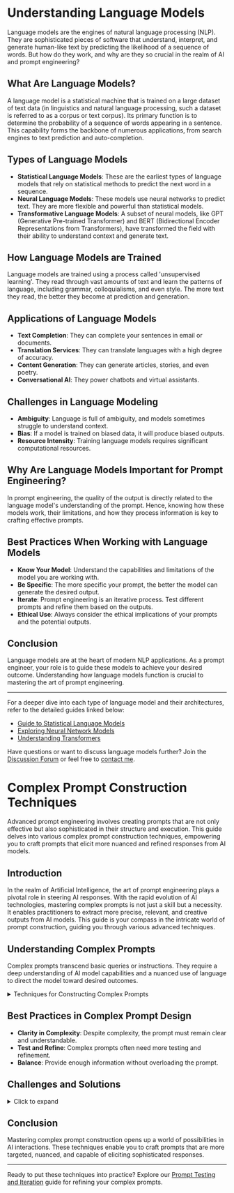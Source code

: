# Understanding Language Models

Language models are the engines of natural language processing (NLP). They are sophisticated pieces of software that understand, interpret, and generate human-like text by predicting the likelihood of a sequence of words. But how do they work, and why are they so crucial in the realm of AI and prompt engineering?

## What Are Language Models?

A language model is a statistical machine that is trained on a large dataset of text data (in linguistics and natural language processing, such a dataset is referred to as a corpus or text corpus). Its primary function is to determine the probability of a sequence of words appearing in a sentence. This capability forms the backbone of numerous applications, from search engines to text prediction and auto-completion.

## Types of Language Models

- **Statistical Language Models**: These are the earliest types of language models that rely on statistical methods to predict the next word in a sequence.
- **Neural Language Models**: These models use neural networks to predict text. They are more flexible and powerful than statistical models.
- **Transformative Language Models**: A subset of neural models, like GPT (Generative Pre-trained Transformer) and BERT (Bidirectional Encoder Representations from Transformers), have transformed the field with their ability to understand context and generate text.

## How Language Models are Trained

Language models are trained using a process called 'unsupervised learning'. They read through vast amounts of text and learn the patterns of language, including grammar, colloquialisms, and even style. The more text they read, the better they become at prediction and generation.

## Applications of Language Models

- **Text Completion**: They can complete your sentences in email or documents.
- **Translation Services**: They can translate languages with a high degree of accuracy.
- **Content Generation**: They can generate articles, stories, and even poetry.
- **Conversational AI**: They power chatbots and virtual assistants.

## Challenges in Language Modeling

- **Ambiguity**: Language is full of ambiguity, and models sometimes struggle to understand context.
- **Bias**: If a model is trained on biased data, it will produce biased outputs.
- **Resource Intensity**: Training language models requires significant computational resources.

## Why Are Language Models Important for Prompt Engineering?

In prompt engineering, the quality of the output is directly related to the language model's understanding of the prompt. Hence, knowing how these models work, their limitations, and how they process information is key to crafting effective prompts.

## Best Practices When Working with Language Models

- **Know Your Model**: Understand the capabilities and limitations of the model you are working with.
- **Be Specific**: The more specific your prompt, the better the model can generate the desired output.
- **Iterate**: Prompt engineering is an iterative process. Test different prompts and refine them based on the outputs.
- **Ethical Use**: Always consider the ethical implications of your prompts and the potential outputs.

## Conclusion

Language models are at the heart of modern NLP applications. As a prompt engineer, your role is to guide these models to achieve your desired outcome. Understanding how language models function is crucial to mastering the art of prompt engineering.

---

For a deeper dive into each type of language model and their architectures, refer to the detailed guides linked below:

- [Guide to Statistical Language Models](Deep-Dive/Statistical-Language-Models.md)
- [Exploring Neural Network Models](Deep-Dive/Neural-Network-Models.md)
- [Understanding Transformers](Deep-Dive/Transformers.md)

Have questions or want to discuss language models further? Join the [Discussion Forum](https://github.com/YourUsername/prompt-engineering/discussions) or feel free to [contact me](https://github.com/YourUsername/prompt-engineering/issues/new).

# Complex Prompt Construction Techniques

Advanced prompt engineering involves creating prompts that are not only effective but also sophisticated in their structure and execution. This guide delves into various complex prompt construction techniques, empowering you to craft prompts that elicit more nuanced and refined responses from AI models.

## Introduction

In the realm of Artificial Intelligence, the art of prompt engineering plays a pivotal role in steering AI responses. With the rapid evolution of AI technologies, mastering complex prompts is not just a skill but a necessity. It enables practitioners to extract more precise, relevant, and creative outputs from AI models. This guide is your compass in the intricate world of prompt construction, guiding you through various advanced techniques.

## Understanding Complex Prompts

Complex prompts transcend basic queries or instructions. They require a deep understanding of AI model capabilities and a nuanced use of language to direct the model toward desired outcomes.

<details>
<summary>Techniques for Constructing Complex Prompts</summary>

### 1. Conditional Prompts
- **Overview**: Prompts that include conditions guiding the AI's response.
- **Example**: "If it's raining, describe indoor activities suitable for children; otherwise, suggest outdoor activities."

### 2. Chained Prompts
- **Overview**: A series of interconnected prompts that build on each other.
- **Example**: "First, write a summary of the latest tech news. Then, based on that summary, list potential impacts on the stock market."

### 3. Multi-part Prompts
- **Overview**: Prompts containing several parts, each requiring a different response type.
- **Example**: "Part A: Outline the main features of quantum computing. Part B: Compare these features to classical computing."

### 4. Contextual Prompts
- **Overview**: Prompts that provide context or background to steer the AI in a specific direction.
- **Example**: "Given Mars colonization is advancing, hypothesize about potential political systems that could emerge."

### 5. Nuanced Language Use
- **Overview**: Utilizing subtle language variations to achieve specific tones or styles.
- **Example**: "Write a product description that conveys excitement and innovation, focusing on its futuristic aspects."

</details>

## Best Practices in Complex Prompt Design

- **Clarity in Complexity**: Despite complexity, the prompt must remain clear and understandable.
- **Test and Refine**: Complex prompts often need more testing and refinement.
- **Balance**: Provide enough information without overloading the prompt.

## Challenges and Solutions

<details>
<summary>Click to expand</summary>

- **Over-specification**: Restricts AI's creative responses. *Solution*: Simplify and focus on the core objective.
- **Under-specification**: Leads to irrelevant responses. *Solution*: Add specificity without compromising flexibility.

</details>

## Conclusion

Mastering complex prompt construction opens up a world of possibilities in AI interactions. These techniques enable you to craft prompts that are more targeted, nuanced, and capable of eliciting sophisticated responses.

---

Ready to put these techniques into practice? Explore our [Prompt Testing and Iteration](Testing-and-Iterating/README.md) guide for refining your complex prompts.


